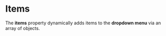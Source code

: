 # Items

The **items** property dynamically adds items to the **dropdown menu** via an array of objects.